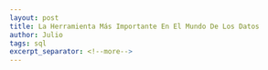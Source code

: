 ```yaml
---
layout: post
title: La Herramienta Más Importante En El Mundo De Los Datos
author: Julio
tags: sql
excerpt_separator: <!--more-->
---
```

